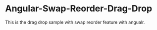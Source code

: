 # Angular-Swap-Reorder-Drag-Drop
 This is the drag drop sample  with swap reorder feature with angualr.

